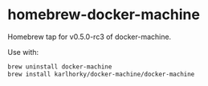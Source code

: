 # homebrew-docker-machine
Homebrew tap for v0.5.0-rc3 of docker-machine.

Use with:

```bash
brew uninstall docker-machine
brew install karlhorky/docker-machine/docker-machine
```
